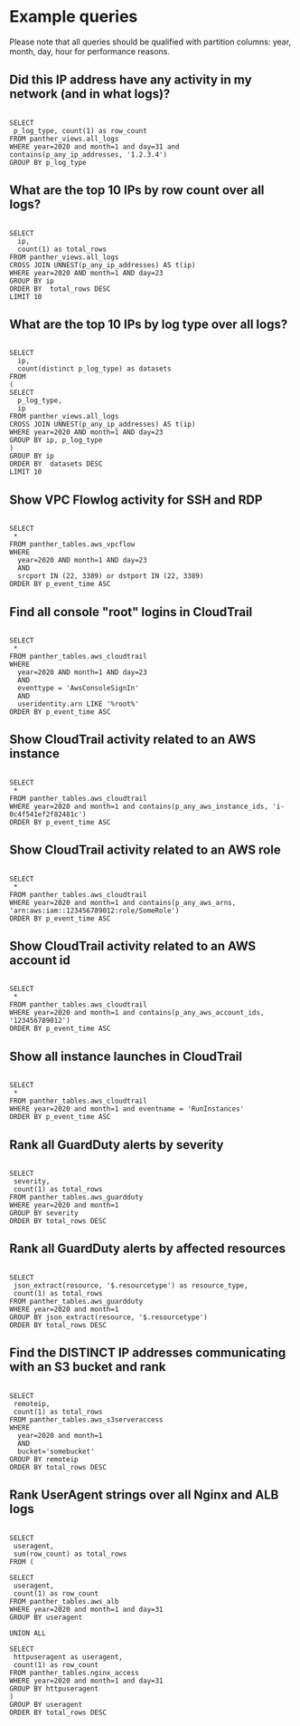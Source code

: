 # Example queries

Please note that all queries should be qualified with partition columns: year, month, day, hour for performance reasons.

## Did this IP address have any activity in my network (and in what logs)?

```

SELECT
 p_log_type, count(1) as row_count
FROM panther_views.all_logs
WHERE year=2020 and month=1 and day=31 and contains(p_any_ip_addresses, '1.2.3.4')
GROUP BY p_log_type

```

## What are the top 10 IPs by row count over all logs?

```

SELECT
  ip,
  count(1) as total_rows
FROM panther_views.all_logs
CROSS JOIN UNNEST(p_any_ip_addresses) AS t(ip)
WHERE year=2020 AND month=1 AND day=23
GROUP BY ip
ORDER BY  total_rows DESC
LIMIT 10

```

## What are the top 10 IPs by log type over all logs?

```

SELECT
  ip,
  count(distinct p_log_type) as datasets
FROM
(
SELECT
  p_log_type,
  ip
FROM panther_views.all_logs
CROSS JOIN UNNEST(p_any_ip_addresses) AS t(ip)
WHERE year=2020 AND month=1 AND day=23
GROUP BY ip, p_log_type
)
GROUP BY ip
ORDER BY  datasets DESC
LIMIT 10

```

## Show VPC Flowlog activity for SSH and RDP

```

SELECT
 *
FROM panther_tables.aws_vpcflow
WHERE
  year=2020 AND month=1 AND day=23
  AND
  srcport IN (22, 3389) or dstport IN (22, 3389)
ORDER BY p_event_time ASC

```

## Find all console "root" logins in CloudTrail

```

SELECT
 *
FROM panther_tables.aws_cloudtrail
WHERE
  year=2020 AND month=1 AND day=23
  AND
  eventtype = 'AwsConsoleSignIn'
  AND
  useridentity.arn LIKE '%root%'
ORDER BY p_event_time ASC

```

## Show CloudTrail activity related to an AWS instance

```

SELECT
 *
FROM panther_tables.aws_cloudtrail
WHERE year=2020 and month=1 and contains(p_any_aws_instance_ids, 'i-0c4f541ef2f82481c')
ORDER BY p_event_time ASC

```

## Show CloudTrail activity related to an AWS role

```

SELECT
 *
FROM panther_tables.aws_cloudtrail
WHERE year=2020 and month=1 and contains(p_any_aws_arns, 'arn:aws:iam::123456789012:role/SomeRole')
ORDER BY p_event_time ASC

```

## Show CloudTrail activity related to an AWS account id

```

SELECT
 *
FROM panther_tables.aws_cloudtrail
WHERE year=2020 and month=1 and contains(p_any_aws_account_ids, '123456789012')
ORDER BY p_event_time ASC

```

## Show all instance launches in CloudTrail

```

SELECT
 *
FROM panther_tables.aws_cloudtrail
WHERE year=2020 and month=1 and eventname = 'RunInstances'
ORDER BY p_event_time ASC

```

## Rank all GuardDuty alerts by severity

```

SELECT
 severity,
 count(1) as total_rows
FROM panther_tables.aws_guardduty
WHERE year=2020 and month=1
GROUP BY severity
ORDER BY total_rows DESC

```

## Rank all GuardDuty alerts by affected resources

```

SELECT
 json_extract(resource, '$.resourcetype') as resource_type,
 count(1) as total_rows
FROM panther_tables.aws_guardduty
WHERE year=2020 and month=1
GROUP BY json_extract(resource, '$.resourcetype')
ORDER BY total_rows DESC

```

## Find the DISTINCT IP addresses communicating with an S3 bucket and rank

```

SELECT
 remoteip,
 count(1) as total_rows
FROM panther_tables.aws_s3serveraccess
WHERE
  year=2020 and month=1
  AND
  bucket='somebucket'
GROUP BY remoteip
ORDER BY total_rows DESC

```

## Rank UserAgent strings over all Nginx and ALB logs

```

SELECT
 useragent,
 sum(row_count) as total_rows
FROM (

SELECT
 useragent,
 count(1) as row_count
FROM panther_tables.aws_alb
WHERE year=2020 and month=1 and day=31
GROUP BY useragent

UNION ALL

SELECT
 httpuseragent as useragent,
 count(1) as row_count
FROM panther_tables.nginx_access
WHERE year=2020 and month=1 and day=31
GROUP BY httpuseragent
)
GROUP BY useragent
ORDER BY total_rows DESC

```
